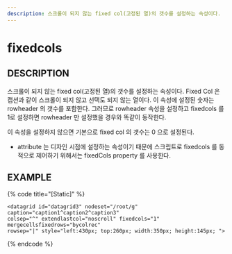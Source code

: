 ```yaml
---
description: 스크롤이 되지 않는 fixed col(고정된 열)의 갯수를 설정하는 속성이다.
---
```


# fixedcols

## DESCRIPTION

스크롤이 되지 않는 fixed col\(고정된 열\)의 갯수를 설정하는 속성이다. Fixed Col 은 캡션과 같이 스크롤이 되지 않고 선택도 되지 않는 열이다. 이 속성에 설정된 숫자는 rowheader 의 갯수를 포함한다. 그러므로 rowheader 속성을 설정하고 fixedcols 를 1로 설정하면 rowheader 만 설정했을 경우와 똑같이 동작한다.

이 속성을 설정하지 않으면 기본으로 fixed col 의 갯수는 0 으로 설정된다.

* attribute 는 디자인 시점에 설정하는 속성이기 때문에 스크립트로 fixedcols 를 동적으로 제어하기 위해서는 fixedCols property 를 사용한다.   

## EXAMPLE

{% code title="\[Static\]" %}
```markup
<datagrid id="datagrid3" nodeset="/root/g" caption="caption1^caption2^caption3" 
colsep="^" extendlastcol="noscroll" fixedcols="1" mergecellsfixedrows="bycolrec" 
rowsep="|" style="left:430px; top:260px; width:350px; height:145px; ">
```
{% endcode %}

